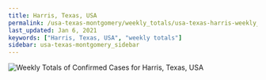 ```yaml
---
title: Harris, Texas, USA
permalink: /usa-texas-montgomery/weekly_totals/usa-texas-harris-weekly_totals.html
last_updated: Jan 6, 2021
keywords: ["Harris, Texas, USA", "weekly totals"]
sidebar: usa-texas-montgomery_sidebar
---
```


![Weekly Totals of Confirmed Cases for Harris, Texas, USA](/covid_tracker/images/graphs/usa-texas-harris-weekly_totals_graph.png)
